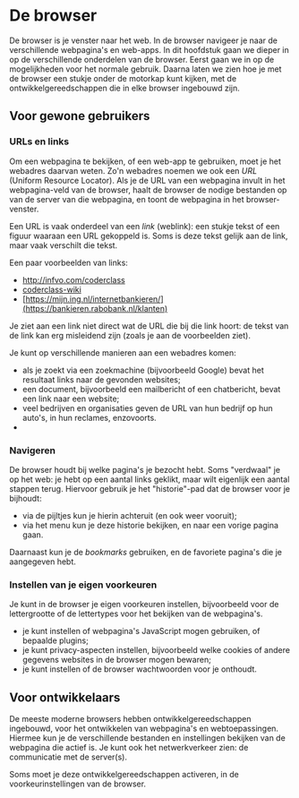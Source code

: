 # De browser

De browser is je venster naar het web. In de browser navigeer je naar de verschillende webpagina's en web-apps. In dit hoofdstuk gaan we dieper in op de verschillende onderdelen van de browser. Eerst gaan we in op de mogelijkheden voor het normale gebruik. Daarna laten we zien hoe je met de browser een stukje onder de motorkap kunt kijken, met de ontwikkelgereedschappen die in elke browser ingebouwd zijn.

## Voor gewone gebruikers

### URLs en links

Om een webpagina te bekijken, of een web-app te gebruiken, moet je het webadres daarvan weten. Zo'n webadres noemen we ook een *URL* (Uniform Resource Locator). Als je de URL van een webpagina invult in het webpagina-veld van de browser, haalt de browser de nodige bestanden op van de server van die webpagina, en toont de webpagina in het browser-venster.

Een URL is vaak onderdeel van een *link* (weblink): een stukje tekst of een figuur waaraan een URL gekoppeld is. Soms is deze tekst gelijk aan de link, maar vaak verschilt die tekst.

Een paar voorbeelden van links:

* http://infvo.com/coderclass
* [coderclass-wiki](http://infvo.com/coderclass)
* [https://mijn.ing.nl/internetbankieren/](https://bankieren.rabobank.nl/klanten)

Je ziet aan een link niet direct wat de URL die bij die link hoort: de tekst van de link kan erg misleidend zijn (zoals je aan de voorbeelden ziet).

Je kunt op verschillende manieren aan een webadres komen:

* als je zoekt via een zoekmachine (bijvoorbeeld Google) bevat het resultaat links naar de gevonden websites;
* een document, bijvoorbeeld een mailbericht of een chatbericht, bevat een link naar een website;
* veel bedrijven en organisaties geven de URL van hun bedrijf op hun auto's, in hun reclames, enzovoorts.
* 

### Navigeren

De browser houdt bij welke pagina's je bezocht hebt. Soms "verdwaal" je op het web: je hebt op een aantal links geklikt, maar wilt eigenlijk een aantal stappen terug. Hiervoor gebruik je het "historie"-pad dat de browser voor je bijhoudt:

* via de pijltjes kun je hierin achteruit (en ook weer vooruit);
* via het menu kun je deze historie bekijken, en naar een vorige pagina gaan.

Daarnaast kun je de *bookmarks* gebruiken, en de favoriete pagina's die je aangegeven hebt. 

### Instellen van je eigen voorkeuren

Je kunt in de browser je eigen voorkeuren instellen, bijvoorbeeld voor de lettergrootte of de lettertypes voor het bekijken van de webpagina's.

* je kunt instellen of webpagina's JavaScript mogen gebruiken, of bepaalde plugins;
* je kunt privacy-aspecten instellen, bijvoorbeeld welke cookies of andere gegevens websites in de browser mogen bewaren;
* je kunt instellen of de browser wachtwoorden voor je onthoudt.

## Voor ontwikkelaars

De meeste moderne browsers hebben ontwikkelgereedschappen ingebouwd, voor het ontwikkelen van webpagina's en webtoepassingen. Hiermee kun je de verschillende bestanden en instellingen bekijken van de webpagina die actief is. Je kunt ook het netwerkverkeer zien: de communicatie met de server(s).

Soms moet je deze ontwikkelgereedschappen activeren, in de voorkeurinstellingen van de browser.

  